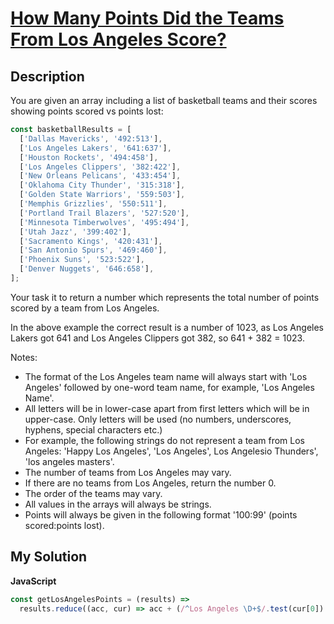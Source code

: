 # [How Many Points Did the Teams From Los Angeles Score?](https://www.codewars.com/kata/580559b17ab3396c58000abb)

## Description

You are given an array including a list of basketball teams and their scores showing points scored vs points lost:

```js
const basketballResults = [
  ['Dallas Mavericks', '492:513'],
  ['Los Angeles Lakers', '641:637'],
  ['Houston Rockets', '494:458'],
  ['Los Angeles Clippers', '382:422'],
  ['New Orleans Pelicans', '433:454'],
  ['Oklahoma City Thunder', '315:318'],
  ['Golden State Warriors', '559:503'],
  ['Memphis Grizzlies', '550:511'],
  ['Portland Trail Blazers', '527:520'],
  ['Minnesota Timberwolves', '495:494'],
  ['Utah Jazz', '399:402'],
  ['Sacramento Kings', '420:431'],
  ['San Antonio Spurs', '469:460'],
  ['Phoenix Suns', '523:522'],
  ['Denver Nuggets', '646:658'],
];
```

Your task it to return a number which represents the total number of points scored by a team from Los Angeles.

In the above example the correct result is a number of 1023, as Los Angeles Lakers got 641 and Los Angeles Clippers got 382, so 641 + 382 = 1023.

Notes:

- The format of the Los Angeles team name will always start with 'Los Angeles' followed by one-word team name, for example, 'Los Angeles Name'.
- All letters will be in lower-case apart from first letters which will be in upper-case. Only letters will be used (no numbers, underscores, hyphens, special characters etc.)
- For example, the following strings do not represent a team from Los Angeles: 'Happy Los Angeles', 'Los Angeles', Los Angelesio Thunders', 'los angeles masters'.
- The number of teams from Los Angeles may vary.
- If there are no teams from Los Angeles, return the number 0.
- The order of the teams may vary.
- All values in the arrays will always be strings.
- Points will always be given in the following format '100:99' (points scored:points lost).

## My Solution

**JavaScript**

```js
const getLosAngelesPoints = (results) =>
  results.reduce((acc, cur) => acc + (/^Los Angeles \D+$/.test(cur[0]) ? +cur[1].split(':')[0] : 0), 0);
```
